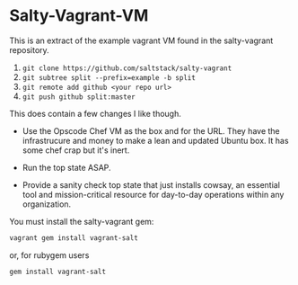 # Salty-Vagrant-VM

This is an extract of the example vagrant VM found in the salty-vagrant repository.

1. `git clone https://github.com/saltstack/salty-vagrant`
2. `git subtree split --prefix=example -b split`
3. `git remote add github <your repo url>`
4. `git push github split:master`

This does contain a few changes I like though.

* Use the Opscode Chef VM as the box and for the URL. They have the
  infrastrucure and money to make a lean and updated Ubuntu box. It has some
  chef crap but it's inert.

* Run the top state ASAP.

* Provide a sanity check top state that just installs cowsay, an essential tool
  and mission-critical resource for day-to-day operations within any organization.

You must install the salty-vagrant gem:

```sh
vagrant gem install vagrant-salt
```

or, for rubygem users

```sh
gem install vagrant-salt
```
